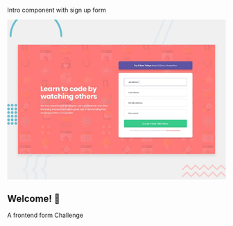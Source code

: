 Intro component with sign up form

![Design preview for the Intro component with sign up form coding challenge](./design/desktop-preview.jpg)

## Welcome! 👋

A frontend  form Challenge
